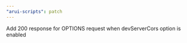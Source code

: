 ```yaml
---
"arui-scripts": patch
---
```


Add 200 response for OPTIONS request when devServerCors option is enabled
